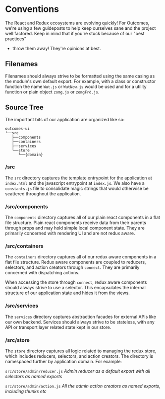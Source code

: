 # Conventions

The React and Redux ecosystems are evolving quickly! For Outcomes, we're
using a few guideposts to help keep ourselves sane and the project well
factored. Keep in mind that if you're stuck because of our "best practices"
- throw them away! They're opinions at best.

## Filenames

Filenames should always strive to be formatted using the same casing as
the module's own default export. For example, with a class or constructor
function the name `Wut.js` or `WutNow.js` would be used and for a utility
function or plain object `zomg.js` or `zomgFrd.js`.

## Source Tree

The important bits of our application are organized like so:

```
outcomes-ui
└──src
   ├──components
   ├──containers
   ├──services
   └──store
      └──{domain}
```

### /src

The `src` directory captures the template entrypoint for the application
at `index.html` and the javascript entrypoint at `index.js`. We also have
a `constants.js` file to consolidate magic strings that would otherwise
be scattered throughout the application.

### /src/components

The `components` directory captures all of our plain react components
in a flat file structure. Plain react components receive data from their
parents through props and may hold simple local component state. They are
primarily concerned with rendering UI and are not redux aware.

### /src/containers

The `containers` directory captures all of our redux aware components
in a flat file structure. Redux aware components are coupled to reducers,
selectors, and action creators through `connect`. They are primarily
concerned with dispatching actions.

When accessing the store through `connect`, redux aware components should
always strive to use a selector. This encapsulates the internal structure
of our application state and hides it from the views.

### /src/services

The `services` directory captures abstraction facades for external APIs
like our own backend. Services should always strive to be stateless, with
any API or transport layer related state kept in our store.

### /src/store

The `store` directory captures all logic related to managing the redux
store, which includes reducers, selectors, and action creators. The
directory is namespaced further by application domain. For example:

`src/store/admin/reducer.js`
_Admin reducer as a default export with all selectors as named exports_

`src/store/admin/action.js`
_All the admin action creators as named exports, including thunks etc_
